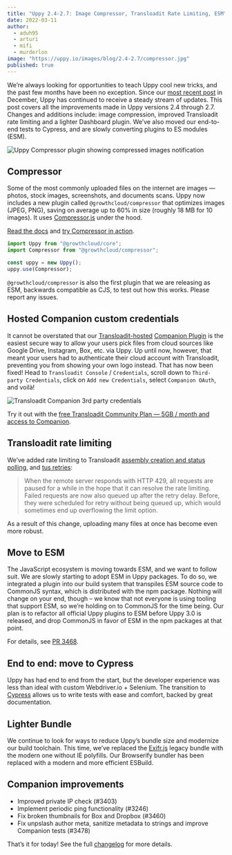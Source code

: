 ```yaml
---
title: "Uppy 2.4-2.7: Image Compressor, Transloadit Rate Limiting, ESM"
date: 2022-03-11
author:
  - aduh95
  - arturi
  - mifi
  - murderlon
image: "https://uppy.io/images/blog/2.4-2.7/compressor.jpg"
published: true
---
```


We’re always looking for opportunities to teach Uppy cool new tricks, and the past few months have been no exception. Since our [most recent post](https://uppy.io/blog/2021/12/2.1-2.3/) in December, Uppy has continued to receive a steady stream of updates. This post covers all the improvements made in Uppy versions 2.4 through 2.7. Changes and additions include: image compression, improved Transloadit rate limiting and a lighter Dashboard plugin. We’ve also moved our end-to-end tests to Cypress, and are slowly converting plugins to ES modules (ESM).

<img class="border" alt="Uppy Compressor plugin showing compressed images notification" src="/images/blog/2.4-2.7/compressor.jpg">

<!--more-->

## Compressor

Some of the most commonly uploaded files on the internet are images — photos, stock images, screenshots, and documents scans. Uppy now includes a new plugin called `@growthcloud/compressor` that optimizes images (JPEG, PNG), saving on average up to 60% in size (roughly 18 MB for 10 images). It uses [Compressor.js](https://github.com/fengyuanchen/compressorjs) under the hood.

[Read the docs](https://uppy.io/docs/compressor/) and [try Compressor in action](https://uppy.io/examples/dashboard/).

```js
import Uppy from "@growthcloud/core";
import Compressor from "@growthcloud/compressor";

const uppy = new Uppy();
uppy.use(Compressor);
```

`@growthcloud/compressor` is also the first plugin that we are releasing as ESM, backwards compatible as CJS, to test out how this works. Please report any issues.

## Hosted Companion custom credentials

It cannot be overstated that our [Transloadit-hosted](https://transloadit.com/docs/sdks/uppy/) [Companion Plugin](https://uppy.io/docs/companion/) is the easiest secure way to allow your users pick files from cloud sources like Google Drive, Instagram, Box, etc. via Uppy. Up until now, however, that meant your users had to authenticate their cloud account with Transloadit, preventing you from showing your own logo instead. That has now been fixed! Head to `Transloadit Console` / `Credentials`, scroll down to `Third-party Credentials`, click on `Add new Credentials`, select `Companion OAuth`, and voilà!

<img class="border" alt="Transloadit Companion 3rd party credentials" src="/images/blog/2.4-2.7/companion-3rd-party-oauth.jpg">

Try it out with the [free Transloadit Community Plan — 5GB / month and access to Companion](https://transloadit.com/pricing/).

## Transloadit rate limiting

We’ve added rate limiting to Transloadit [assembly creation and status polling](https://github.com/goemerge/uppy/pull/3429), and [tus retries](https://github.com/goemerge/uppy/pull/3394):

> When the remote server responds with HTTP 429, all requests are paused for a while in the hope that it can resolve the rate limiting. Failed requests are now also queued up after the retry delay. Before, they were scheduled for retry without being queued up, which would sometimes end up overflowing the limit option.

As a result of this change, uploading many files at once has become even more robust.

## Move to ESM

The JavaScript ecosystem is moving towards ESM, and we want to follow suit. We are slowly starting to adopt ESM in Uppy packages. To do so, we integrated a plugin into our build system that transpiles ESM source code to CommonJS syntax, which is distributed with the npm package. Nothing will change on your end, though – we know that not everyone is using tooling that support ESM, so we’re holding on to CommonJS for the time being. Our plan is to refactor all official Uppy plugins to ESM before Uppy 3.0 is released, and drop CommonJS in favor of ESM in the npm packages at that point.

For details, see [PR 3468](https://github.com/goemerge/uppy/pull/3468).

## End to end: move to Cypress

Uppy has had end to end from the start, but the developer experience was less than ideal with custom Webdriver.io + Selenium. The transition to [Cypress](https://github.com/goemerge/uppy/pull/3444) allows us to write tests with ease and comfort, backed by great documentation.

## Lighter Bundle

We continue to look for ways to reduce Uppy’s bundle size and modernize our build toolchain. This time, we’ve replaced the [Exifr.js](https://github.com/exif-js/exif-js) legacy bundle with the modern one without IE polyfills. Our Browserify bundler has been replaced with a modern and more efficient ESBuild.

## Companion improvements

- Improved private IP check (#3403)
- Implement periodic ping functionality (#3246)
- Fix broken thumbnails for Box and Dropbox (#3460)
- Fix unpslash author meta, sanitize metadata to strings and improve Companion tests (#3478)

That’s it for today! See the full [changelog](https://github.com/goemerge/uppy/blob/master/CHANGELOG.md#1300) for more details.
